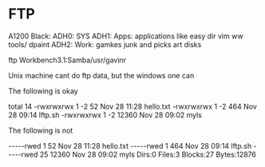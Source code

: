 FTP
====

A1200 Black:
ADH0: SYS
ADH1: Apps: applications like easy dir vim ww tools/ dpaint
ADH2: Work: gamkes junk and picks art disks

ftp
    Workbench3.1:Samba/usr/gavinr

Unix machine cant do ftp data, but the windows one can

The following is okay

total 14
-rwxrwxrwx  1       -2       52 Nov 28 11:28 hello.txt
-rwxrwxrwx  1       -2      464 Nov 28 09:14 lftp.sh
-rwxrwxrwx  1       -2    12360 Nov 28 09:02 myls

The following is not

-----rwed       1       52 Nov 28 11:28 hello.txt
-----rwed       1      464 Nov 28 09:14 lftp.sh
-----rwed      25    12360 Nov 28 09:02 myls
Dirs:0    Files:3    Blocks:27    Bytes:12876   

